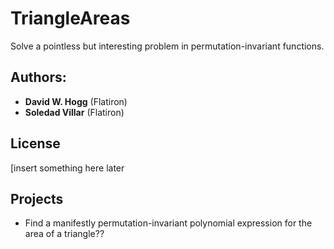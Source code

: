 # TriangleAreas

Solve a pointless but interesting problem in permutation-invariant functions.

## Authors:
- **David W. Hogg** (Flatiron)
- **Soledad Villar** (Flatiron)

## License
[insert something here later

## Projects
- Find a manifestly permutation-invariant polynomial expression for the area of a triangle??
